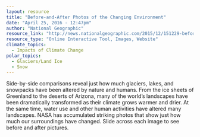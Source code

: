 ```yaml
---
layout: resource
title: "Before-and-After Photos of the Changing Environment"
date: "April 25, 2016 - 12:47pm"
author: "National Geographic"
resource_link: "http://news.nationalgeographic.com/2015/12/151229-before-after-earth-features/"
resource_type: "Online Interactive Tool, Images, Website"
climate_topics:
  - Impacts of Climate Change
polar_topics:
  - Glaciers/Land Ice
  - Snow
---
```


Side-by-side comparisons reveal just how much glaciers, lakes, and snowpacks have been altered by nature and humans. From the ice sheets of Greenland to the deserts of Arizona, many of the world’s landscapes have been dramatically transformed as their climate grows warmer and drier. At the same time, water use and other human activities have altered many landscapes. NASA has accumulated striking photos that show just how much our surroundings have changed. Slide across each image to see before and after pictures.